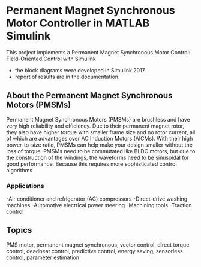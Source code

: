 # Permanent Magnet Synchronous Motor Controller in MATLAB Simulink

This project implements a Permanent Magnet Synchronous Motor Control: Field-Oriented Control with Simulink

- the block diagrams were developed in Simulink 2017.
- report of results are in the documentation.

## About the Permanent Magnet Synchronous Motors (PMSMs)

Permanent Magnet Synchronous Motors (PMSMs) are brushless and have very high reliability and efficiency. Due to their permanent magnet rotor, they also have higher torque with smaller frame size and no rotor current, all of which are advantages over AC Induction Motors (AICMs). With their high power-to-size ratio, PMSMs can help make your design smaller without the loss of torque. PMSMs need to be commutated like BLDC motors, but due to the construction of the windings, the waveforms need to be sinusoidal for good performance. Because this requires more sophisticated control algorithms

### Applications

-Air conditioner and refrigerator (AC) compressors
-Direct-drive washing machines
-Automotive electrical power steering
-Machining tools
-Traction control

## Topics

PMS motor, permanent magnet synchronous, vector control, direct torque control, deadbeat control, predictive control, energy saving, sensorless control, parameter estimation
